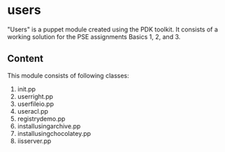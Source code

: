 # users

"Users" is a puppet module created using the PDK toolkit. It consists of a working solution for the PSE assignments Basics 1, 2, and 3.

## Content

This module consists of following classes:

1. init.pp 
1. userright.pp
1. userfileio.pp 
1. useracl.pp
1. registrydemo.pp
1. installusingarchive.pp 
1. installusingchocolatey.pp 
1. iisserver.pp 
